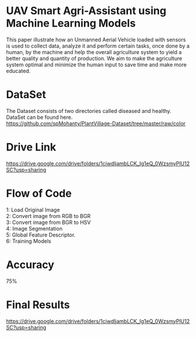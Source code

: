 # UAV Smart Agri-Assistant using Machine Learning Models
This paper illustrate
how an Unmanned Aerial Vehicle loaded with sensors is used to
collect data, analyze it and perform certain tasks, once done by
a human, by the machine and help the overall agriculture system
to yield a better quality and quantity of production. We aim to
make the agriculture system optimal and minimize the human
input to save time and make more educated.

# DataSet
The Dataset consists of two directories called diseased and healthy. DataSet can be found here.<br />
https://github.com/spMohanty/PlantVillage-Dataset/tree/master/raw/color

# Drive Link
https://drive.google.com/drive/folders/1ciwdljambLCK_Ig1eQ_0WzsmyPlU12SC?usp=sharing

# Flow of Code
1: Load Original Image <br />
2: Convert image from RGB to BGR <br />
3: Convert  image from BGR to HSV <br />
4: Image Segmentation <br />
5: Global Feature Descriptor. <br />
6: Training Models

# Accuracy
75%

# Final Results
https://drive.google.com/drive/folders/1ciwdljambLCK_Ig1eQ_0WzsmyPlU12SC?usp=sharing
